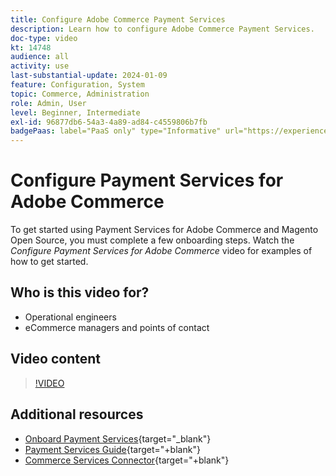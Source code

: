 ```yaml
---
title: Configure Adobe Commerce Payment Services
description: Learn how to configure Adobe Commerce Payment Services.
doc-type: video
kt: 14748
audience: all
activity: use
last-substantial-update: 2024-01-09
feature: Configuration, System
topic: Commerce, Administration
role: Admin, User
level: Beginner, Intermediate
exl-id: 96877db6-54a3-4a89-ad84-c4559806b7fb
badgePaas: label="PaaS only" type="Informative" url="https://experienceleague.adobe.com/en/docs/commerce/user-guides/product-solutions" tooltip="Applies to Adobe Commerce on Cloud projects (Adobe-managed PaaS infrastructure) and on-premises projects only."
---
```

# Configure Payment Services for Adobe Commerce

To get started using Payment Services for Adobe Commerce and Magento Open Source, you must complete a few onboarding steps. Watch the _Configure Payment Services for Adobe Commerce_ video for examples of how to get started.

## Who is this video for?

- Operational engineers
- eCommerce managers and points of contact

## Video content

>[!VIDEO](https://video.tv.adobe.com/v/3425957?learn=on)

## Additional resources

- [Onboard Payment Services](https://experienceleague.adobe.com/docs/commerce-merchant-services/payment-services/get-started/onboard.html){target="_blank"}
- [Payment Services Guide](https://experienceleague.adobe.com/docs/commerce-merchant-services/payment-services/guide-overview.html){target="+blank"}
- [Commerce Services Connector](https://experienceleague.adobe.com/docs/commerce-merchant-services/user-guides/integration-services/saas.html){target="+blank"}
